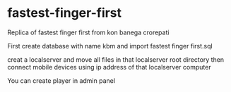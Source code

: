 # fastest-finger-first
Replica of fastest finger first from kon banega crorepati

First create database with name kbm and import fastest finger first.sql

creat a localserver and move all files in that localserver root directory
then connect mobile devices using ip address of that localserver computer

You can create player in admin panel
